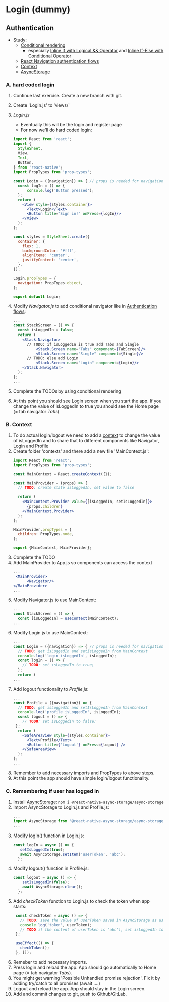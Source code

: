 # Login (dummy)

## Authentication

* Study:
  * [Conditional rendering](https://reactjs.org/docs/conditional-rendering.html)
    * especially [Inline If with Logical && Operator](https://reactjs.org/docs/conditional-rendering.html#inline-if-with-logical--operator) and [Inline If-Else with Conditional Operator](https://reactjs.org/docs/conditional-rendering.html#inline-if-else-with-conditional-operator)
  * [React Navigation authentication flows](https://reactnavigation.org/docs/auth-flow/)
  * [Context](https://upmostly.com/tutorials/how-to-use-the-usecontext-hook-in-react)
  * [AsyncStorage](https://react-native-async-storage.github.io/async-storage/)
                                                                                       
### A. hard coded login

1. Continue last exercise. Create a new branch with git.
2. Create 'Login.js' to 'views/'
3. _Login.js_
    * Eventually this will be the login and register page
    * For now we'll do hard coded login:

    ```jsx harmony
    import React from 'react';
    import {
      StyleSheet,
      View,
      Text,
      Button,
    } from 'react-native';
    import PropTypes from 'prop-types';   
    
    const Login = ({navigation}) => { // props is needed for navigation   
      const logIn = () => {
          console.log('Button pressed');
      };
      return (
        <View style={styles.container}>
          <Text>Login</Text>
          <Button title="Sign in!" onPress={logIn}/>
        </View>
      );
    };
    
    const styles = StyleSheet.create({
      container: {
        flex: 1,
        backgroundColor: '#fff',
        alignItems: 'center',
        justifyContent: 'center',
      },
    });
    
    Login.propTypes = {
      navigation: PropTypes.object,
    };
    
    export default Login;

   ```

4. Modify _Navigator.js_ to add conditional navigator like in [Authentication flows](https://reactnavigation.org/docs/auth-flow/):

   ```jsx harmony
   ...
   const StackScreen = () => {
     const isLoggedIn = false;
     return (
       <Stack.Navigator>
         // TODO: if isLoggedIn is true add Tabs and Single      
             <Stack.Screen name="Tabs" component={TabScreen}/>
             <Stack.Screen name="Single" component={Single}/>          
         // TODO: else add Login
             <Stack.Screen name="Login" component={Login}/>          
       </Stack.Navigator>
     );
   };
   ...
   ```

5. Complete the TODOs by using conditional rendering
6. At this point you should see Login screen when you start the app. If you change the value of isLoggedIn to true you should see the Home page (= tab navigator _Tabs_)

### B. Context

1. To do actual login/logout we need to add a [context](https://reactjs.org/docs/context.html) to change the value of isLoggedIn and to share that to different components like Navigator, Login and Profile
2. Create folder 'contexts' and there add a new file 'MainContext.js':
   ```jsx
   import React from 'react';
   import PropTypes from 'prop-types';
   
   const MainContext = React.createContext({});
   
   const MainProvider = (props) => {
     // TODO: create state isLoggedIn, set value to false
   
     return (
       <MainContext.Provider value={[isLoggedIn, setIsLoggedIn]}>
         {props.children}
       </MainContext.Provider>
     );
   };
   
   MainProvider.propTypes = {
     children: PropTypes.node,
   };
   
   export {MainContext, MainProvider};
   ```
3. Complete the TODO
4. Add MainProvider to App.js so components can access the context
   ```jsx
   ...
    <MainProvider>
         <Navigator/>   
   </MainProvider>
   ...
   ```
5. Modify Navigator.js to use MainContext:
   ```jsx
   ...
   const StackScreen = () => {
     const [isLoggedIn] = useContext(MainContext);
   ...
   ```
6. Modify Login.js to use MainContext:
   ```jsx
   ...
   const Login = ({navigation}) => { // props is needed for navigation
     // TODO: get isLoggedIn and setIsLoggedIn from MainContext
     console.log('login isLoggedIn', isLoggedIn);
     const logIn = () => {
       // TODO: set isLoggedIn to true;
     };
     return (
   ...
   ```
7. Add logout functionality to _Profile.js_:
   ```jsx harmony
   ...
   const Profile = ({navigation}) => {
     // TODO: get isLoggedIn and setIsLoggedIn from MainContext
     console.log('profile isLoggedIn', isLoggedIn);
     const logout = () => {
       // TODO: set isLoggedIn to false;
    };
     return (
       <SafeAreaView style={styles.container}>
         <Text>Profile</Text>
         <Button title={'Logout'} onPress={logout} />
       </SafeAreaView>
     );
   };
   ...
   ```
8. Remember to add necessary imports and PropTypes to above steps.
9. At this point the app should have simple login/logout functionality.

### C. Remembering if user has logged in

1. Install [AsyncStorage](https://react-native-async-storage.github.io/async-storage/docs/install/): `npm i @react-native-async-storage/async-storage`
2. Import AsyncStorage to Login.js and Profile.js:
   ```jsx
   ...
   import AsyncStorage from '@react-native-async-storage/async-storage';
   ... 
   ```
3. Modify logIn() function in Login.js:
   ```jsx
   const logIn = async () => {
      setIsLoggedIn(true);   
      await AsyncStorage.setItem('userToken', 'abc');
     };
   ```
4. Modify logout() function in Profile.js:
   ```jsx
   const logout = async () => {
       setIsLoggedIn(false);
       await AsyncStorage.clear();
     };
   ```
5. Add _checkToken_ function to Login.js to check the token when app starts:
   ```jsx
    const checkToken = async () => {
      // TODO: save the value of userToken saved in AsyncStorage as userToken
      console.log('token', userToken);
      // TODO if the content of userToken is 'abc'), set isLoggedIn to true and navigate to Tabs
    };
   
    useEffect(() => {
      checkToken(); 
    }, []);
   ```
6. Remeber to add necessary imports.
7. Press login and reload the app. App should go automatically to Home page (= tab navigator _Tabs_).
8. You might get warning 'Possible Unhandled promise rejection'. Fix it by adding try/catch to all promises (await ....)
9. Logout and reload the app. App should stay in the Login screen.
10. Add and commit changes to git, push to Github/GitLab.
